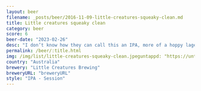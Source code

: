 ```yaml
---
layout: beer
filename: _posts/beer/2016-11-09-little-creatures-squeaky-clean.md
title: Little creatures squeaky clean
category: beer
score: 6
beer-date: "2023-02-26"
desc: "I don’t know how they can call this an IPA, more of a hoppy lager. Good for a hot day"
permalink: /beer/:title.html
img: /img/list/little-creatures-squeaky-clean.jpeguntappd: "https://untappd.com/b/little-creatures-brewing-squeaky-clean/4847774"
country: "Australia"
brewery: "Little Creatures Brewing"
breweryURL: "breweryURL"
style: "IPA - Session"
---
```

